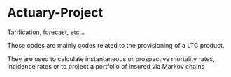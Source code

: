 # Actuary-Project
Tarification, forecast, etc...

These codes are mainly codes related to the provisioning of a LTC product.

They are used to calculate instantaneous or prospective mortality rates, incidence rates or to project a portfolio of insured via Markov chains


